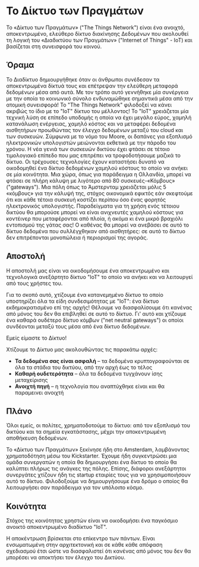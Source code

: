 

#  Το Δίκτυο των Πραγμάτων

Το «Δίκτυο των Πραγμάτων» ("The Things Network") είναι ένα ανοιχτό, αποκεντρωμένο, ελεύθερο δίκτυο διακίνησης Δεδομένων που ακολουθεί τη λογική του «Διαδικτύου των Πραγμάτων» ("Internet of Things" - IoT) και βασίζεται στη συνεισφορά του κοινού.

## Όραμα

Το Διαδίκτυο δημιουργήθηκε όταν οι άνθρωποι συνέδεσαν τα αποκεντρωμένα δίκτυά τους και επέτρεψαν την ελεύθερη μεταφορά δεδομένων μέσα από αυτά. Με τον τρόπο αυτό γεννήθηκε μία συνέργεια με την οποία το κοινωνικό σύνολο ενδυναμώθηκε σημαντικά μέσα από την ατομική συνεισφορά!
Το "The Things Network" φιλοδοξεί να κάνει ακριβώς το ίδιο με το "IoT" δίκτυο του μέλλοντος!
Το "IoT" χρειάζεται μία τεχνική λύση σε επίπεδο υποδομής η οποία να έχει μεγάλο εύρος, χαμηλή κατανάλωση ενέργειας, χαμηλό κόστος και να μεταφέρει δεδομένα αισθητήρων προωθώντας τον έλεγχο δεδομένων μεταξύ του cloud και των συσκευών.
Σύμφωνα με το νόμο του Moore, οι δαπάνες για εξοπλισμό ηλεκτρονικών υπολογιστών μειώνονται εκθετικά με την πάροδο του χρόνου. Η νέα γενιά των συσκευών δικτύου έχει φτάσει σε τέτοιο τιμολογιακό επίπεδo που μας επιτρέπει να τροφοδοτήσουμε μαζικά το δίκτυο.
Οι τρέχουσες τεχνολογίες έχουν καταστήσει δυνατό να οικοδομηθεί ένα δίκτυο δεδομένων χαμηλού κόστους το οποίο να ανήκει σε μία κοινότητα. Μια χώρα, όπως για παράδειγμα η Ολλανδία, μπορεί να φτάσει σε πλήρη κάλυψη με λιγότερο από 80 συσκευές-«Κόμβους» ("gateways"). Μια πόλη όπως το Άμστερνταμ χρειάζεται μόλις 5  «κόμβους» για την κάλυψή της, στόχος οικονομικά εφικτός εάν σκεφτούμε ότι και κάθε τέτοια συσκευή κοστίζει περίπου όσο ένας φορητός ηλεκτρονικός υπολογιστής.
Παραδείγματα για τη χρήση ενός τέτοιου δικτύου θα μπορούσε μπορεί να είναι ανιχνευτές χαμηλού κόστους για κοντέινερ που μεταφέρονται από πλοία, ή ακόμα κι ένα μικρό βραχιόλι εντοπισμού της γάτας σας!
Ο καθένας θα μπορεί να ανεβάσει σε αυτό το δίκτυο δεδομένα που συλλέγχθηκαν από αισθητήρες: σε αυτό το δίκτυο δεν επιτρέπονται μονοπώλεια ή περιορισμοί της αγοράς. 

## Αποστολή

Η αποστολή μας είναι να οικοδομήσουμε ένα αποκεντρωμένο και τεχνολογικά ανεξάρτητο δίκτυο "IoT" το οποίο να ανήκει και να λειτουργεί από τους χρήστες του.

Για το σκοπό αυτό, χτίζουμε ένα κατανεμημένο δίκτυο το οποίο υποστηρίζει όλα τα είδη συνδεσιμότητας με "IoT": ένα δίκτυο εκδημοκρατισμένο επί της αρχής! Θέλουμε να διασφαλίσουμε ότι κανένας από μόνος του δεν θα επιβληθεί σε αυτό το δίκτυο. Γι' αυτό και χτίζουμε ένα καθαρά ουδέτερο δίκτυο κόμβων ("net neutral gateways") οι οποίοι συνδέονται μεταξύ τους μέσα από ένα δίκτυο δεδομένων.

Εμείς είμαστε το Δίκτυο!

Χτίζουμε το Δίκτυο μας ακολουθώντας τις παρακάτω αρχές:


*	**Τα δεδομένα σας είναι ασφαλή** – τα δεδομένα κρυπτογραφούνται σε όλα τα στάδια του δικτύου, από την αρχή έως το τέλος
*	**Καθαρή ουδετερότητα** – όλα τα δεδομένα τυγχάνουν ίσης μεταχείρισης
*	**Ανοιχτή πηγή** – η τεχνολογία που αναπτύχθηκε είναι και θα παραμεινει ανοιχτή


## Πλάνο

Όλοι εμείς, οι πολίτες, χρηματοδοτούμε το δίκτυο: από τον εξοπλισμό του δικτύου και τα σημεία εγκατάστασης, μέχρι την αποκεντρωμένη αποθήκευση δεδομένων.

Το «Δίκτυο των Πραγμάτων» ξεκίνησε ήδη στο Amsterdam, λαμβάνοντας χρηματοδότηση μέσω του Kickstarter. Έχουμε ήδη συγκεντρώσει μια ομάδα συνεργατών η οποία θα δημιουργήσει ένα δίκτυο το οποίο θα καλύπτει πλήρως τις ανάγκες της πόλης. Επίσης, διάφοροι ανεξάρτητοι συνεργάτες χτίζουν ήδη τις startup εταιρίες τους για να χρησιμοποιήσουν αυτό το δίκτυο. Φιλοδοξούμε να δημιουργήσουμε ένα δρόμο ο οποίος θα λειτουργήσει σαν παράδειγμα για τον υπόλοιπο κόσμο.

## Κοινότητα

Στόχος της κοινότητας χρηστών είναι να οικοδομήσει ένα παγκόσμιο ανοικτό αποκεντρωμένο διαδίκτυο "ΙοΤ".

Η αποκέντρωση βρίσκεται στο επίκεντρο των πάντων. Είναι ενσωματωμένη στην αρχιτεκτονική και σε κάθε κάθε απόφαση σχεδιασμού έτσι ώστε να διασφαλιστεί ότι κανένας από μόνος του δεν θα μπορέσει να αποκτήσει τον έλεγχο του Δικτύου.

